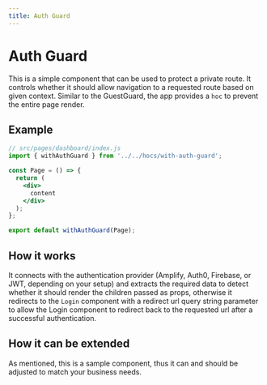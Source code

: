 ```yaml
---
title: Auth Guard
---
```


# Auth Guard

This is a simple component that can be used to protect a private route. It controls whether it
should allow navigation to a requested route based on given context. Similar to the GuestGuard,
the app provides a `hoc` to prevent the entire page render.

## Example

```jsx
// src/pages/dashboard/index.js
import { withAuthGuard } from '../../hocs/with-auth-guard';

const Page = () => {
  return (
    <div>
      content
    </div>
  );
};

export default withAuthGuard(Page);
```

## How it works

It connects with the authentication provider (Amplify, Auth0, Firebase, or JWT, depending on your
setup) and extracts the required data to detect whether it should render the children passed as
props, otherwise it redirects to the `Login` component with a redirect url query string parameter
to allow the Login component to redirect back to the requested url after a successful 
authentication.

## How it can be extended

As mentioned, this is a sample component, thus it can and should be adjusted to match your business
needs.
